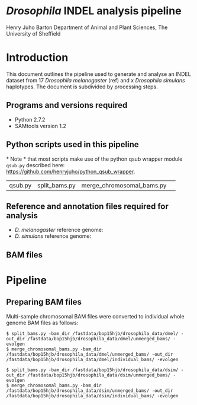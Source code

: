 # *Drosophila* INDEL analysis pipeline
Henry Juho Barton
Department of Animal and Plant Sciences, The University of Sheffield  

# Introduction

This document outlines the pipeline used to generate and analyse an INDEL dataset from 17 *Drosophila melanogaster* (ref) and x *Drosophila simulans* haplotypes. The document is subdivided by processing steps.

## Programs and versions required

  * Python 2.7.2
  * SAMtools version 1.2



## Python scripts used in this pipeline

\* Note \* that most scripts make use of the python qsub wrapper module ```qsub.py``` described here: <https://github.com/henryjuho/python_qsub_wrapper>.


|                            |                            |                             |                             |
|:---------------------------|:---------------------------|:----------------------------|:----------------------------|
| qsub.py                    | split_bams.py              | merge_chromosomal_bams.py   |                             |

## Reference and annotation files required for analysis

  * *D. melanogaster* reference genome: 
  * *D. simulans* reference genome:
  
## BAM files

# Pipeline
## Preparing BAM files

Multi-sample chromosomal BAM files were converted to individual whole genome BAM files as follows:

```
$ split_bams.py -bam_dir /fastdata/bop15hjb/drosophila_data/dmel/ -out_dir /fastdata/bop15hjb/drosophila_data/dmel/unmerged_bams/ -evolgen
$ merge_chromosomal_bams.py -bam_dir /fastdata/bop15hjb/drosophila_data/dmel/unmerged_bams/ -out_dir /fastdata/bop15hjb/drosophila_data/dmel/individual_bams/ -evolgen

$ split_bams.py -bam_dir /fastdata/bop15hjb/drosophila_data/dsim/ -out_dir /fastdata/bop15hjb/drosophila_data/dsim/unmerged_bams/ -evolgen
$ merge_chromosomal_bams.py -bam_dir /fastdata/bop15hjb/drosophila_data/dsim/unmerged_bams/ -out_dir /fastdata/bop15hjb/drosophila_data/dsim/individual_bams/ -evolgen
```